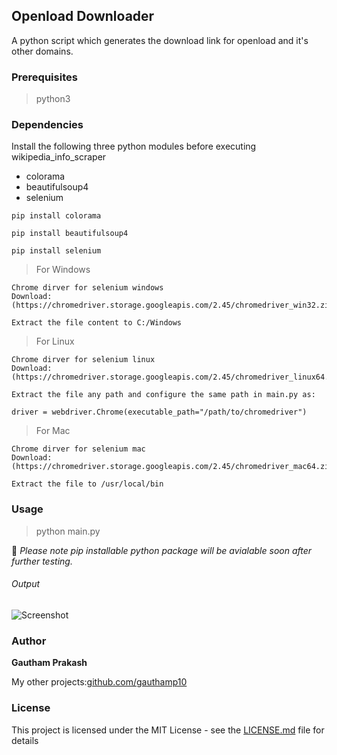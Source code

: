 ## Openload Downloader 

A python script which generates the download link for openload and it's other domains.

### Prerequisites

> python3

### Dependencies

Install the following three python modules before executing wikipedia_info_scraper
- colorama
- beautifulsoup4
- selenium

```
pip install colorama

pip install beautifulsoup4

pip install selenium
```
>For Windows
```
Chrome dirver for selenium windows
Download: (https://chromedriver.storage.googleapis.com/2.45/chromedriver_win32.zip)

Extract the file content to C:/Windows
```

>For Linux
```
Chrome dirver for selenium linux
Download: (https://chromedriver.storage.googleapis.com/2.45/chromedriver_linux64.zip)

Extract the file any path and configure the same path in main.py as:

driver = webdriver.Chrome(executable_path="/path/to/chromedriver")
```

>For Mac
```
Chrome dirver for selenium mac
Download: (https://chromedriver.storage.googleapis.com/2.45/chromedriver_mac64.zip)

Extract the file to /usr/local/bin

```

### Usage

> python main.py


📝 *Please note pip installable python package will be avialable soon after further testing.*


###### Output

![Screenshot](https://raw.githubusercontent.com/gauthamp10/openload-downloader/master/screenie/out.png)


### Author

 **Gautham Prakash**
 
 My other projects:[github.com/gauthamp10](https://gauthamp10.github.io/)

### License

This project is licensed under the MIT License - see the [LICENSE.md](LICENSE.md) file for details

